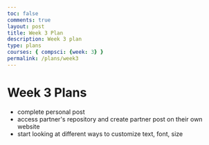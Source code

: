 ```yaml
---
toc: false
comments: true
layout: post
title: Week 3 Plan
description: Week 3 plan 
type: plans
courses: { compsci: {week: 3} }
permalink: /plans/week3
---
```


# Week 3 Plans
- complete personal post
- access partner's repository and create partner post on their own website
- start looking at different ways to customize text, font, size